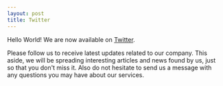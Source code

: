 ```yaml
---
layout: post
title: Twitter
---
```

Hello World! We are now available on <a href="https://twitter.com/codnos_ltd" target="_blank">Twitter</a>.

Please follow us to receive latest updates related to our company.
This aside, we will be spreading interesting articles and news found by us, just so that you don't miss it.
Also do not hesitate to send us a message with any questions you may have about our services.